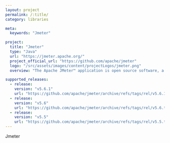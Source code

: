 ```yaml
---
layout: project
permalink: /:title/
category: libraries

meta:
  keywords: "Jmeter"

project:
  title: "Jmeter"
  type: "Java"
  url: "https://jmeter.apache.org/"
  project_official_url: "https://github.com/apache/jmeter"
  logo: "/src/assets/images/content/projectLogos/jmeter.png"
  overview: "The Apache JMeter™ application is open source software, a 100% pure Java application designed to load test functional behavior and measure performance. It was originally designed for testing Web Applications but has since expanded to other test functions.It can be used to simulate a heavy load on a server, group of servers, network or object to test its strength or to analyze overall performance under different load types."

supported_releases:
  - release:
    version: "v5.6.1"
    url: "https://github.com/apache/jmeter/archive/refs/tags/rel/v5.6.1.tar.gz"
  - release:
    version: "v5.6"
    url: "https://github.com/apache/jmeter/archive/refs/tags/rel/v5.6.tar.gz"
  - release:
    version: "v5.5"
    url: "https://github.com/apache/jmeter/archive/refs/tags/rel/v5.5.tar.gz"
---
```


<p>Jmeter</p>
